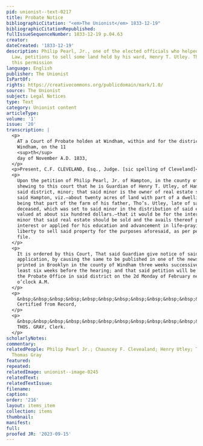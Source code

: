 ```yaml
---
pid: unionist--text-0217
title: Probate Notice
bibliographicCitation: "<em>The Unionist</em> 1833-12-19"
bibliographicCitationRepublished: 
fullIssueSequenceNumber: 1833-12-19 p.04.63
creator: 
dateCreated: '1833-12-19'
description: Philip Pearl, Jr., one of the elected officials who helped pass the Black
  Law, petitions to sell some land held by his ward, Henry T. Utley. The court grants
  this permission
language: English
publisher: The Unionist
IsPartOf: 
rights: https://creativecommons.org/publicdomain/mark/1.0/
source: The Unionist
subject: Legal Notices
type: Text
category: Unionist content
articleType: 
volume: '1'
issue: '20'
transcription: |
  <p>
    AT a Court of Probate holden at Windham, within and for the district of
    Windham, on the 11
    <sup>th</sup>
    day of November A.D. 1833,
  </p>
  <p>Present, C.F. CLEVELAND, Esq., Judge. [sic spelling of Cleveland]</p>
  <p>
    Upon the petition of Philip Pearl, Jr. of Hampton, in the county of Windham,
    shewing to this court that he is Guardian of Henry T. Utley, of Hampton within
    said district, minor; that said minor is the owner of real estate situated in
    said Hampton, viz.—about twenty acres of land with part of a dwelling house;
    being that part of the farm of his father, Tho’s. Utley, late of said Hampton,
    deceased, which was set to said minor in the distribution of said estate,
    valued at about six hundred dollars.—that it would be for the interest of said
    minor that said real estate should be sold and the avails thereof put on
    interest or applied for his education and advancement in life—praying for
    liberty to sell said property for the purposes aforesaid, as per petition on
    file.
  </p>
  <p>
    It is ordered by this Court, That said Guardian give notice of said
    application, by causing the same to be published in one of the newspapers
    printed in Brooklyn in the county of Windham three weeks successively, at
    least six weeks before the hearing; and that said petition will be heard at
    the Probate Office in said district on the 2d Monday of February next, at nine
    o’clock A.M.
  </p>
  <p>
    &nbsp;&nbsp;&nbsp;&nbsp;&nbsp;&nbsp;&nbsp;&nbsp;&nbsp;&nbsp;&nbsp;&nbsp;&nbsp;&nbsp;&nbsp;&nbsp;&nbsp;&nbsp;&nbsp;&nbsp;&nbsp;&nbsp;&nbsp;
    Certified from Record,
  </p>
  <p>
    &nbsp;&nbsp;&nbsp;&nbsp;&nbsp;&nbsp;&nbsp;&nbsp;&nbsp;&nbsp;&nbsp;&nbsp;&nbsp;&nbsp;&nbsp;&nbsp;&nbsp;&nbsp;&nbsp;&nbsp;&nbsp;&nbsp;&nbsp;&nbsp;&nbsp;&nbsp;&nbsp;&nbsp;&nbsp;&nbsp;&nbsp;&nbsp;&nbsp;&nbsp;&nbsp;
    THOS. GRAY, Clerk.
  </p>
scholarlyNotes: 
commentary: 
relatedPeople: Philip Pearl Jr.; Chauncey F. Clevealand; Henry Utley; Thomas Utley;
  Thomas Gray
featured: 
repeated: 
relatedImage: unionist--image-0245
relatedText: 
relatedTextIssue: 
filename: 
caption: 
order: '216'
layout: items_item
collection: items
thumbnail: 
manifest: 
full: 
proofed JR: '2023-09-15'
---
```

